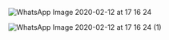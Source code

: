 
![WhatsApp Image 2020-02-12 at 17 16 24](https://user-images.githubusercontent.com/10520180/74327130-31a14900-4dbe-11ea-8d9a-cf1228d972df.jpeg)

![WhatsApp Image 2020-02-12 at 17 16 24 (1)](https://user-images.githubusercontent.com/10520180/74327731-43372080-4dbf-11ea-9e65-3fc872aec4eb.jpeg)
